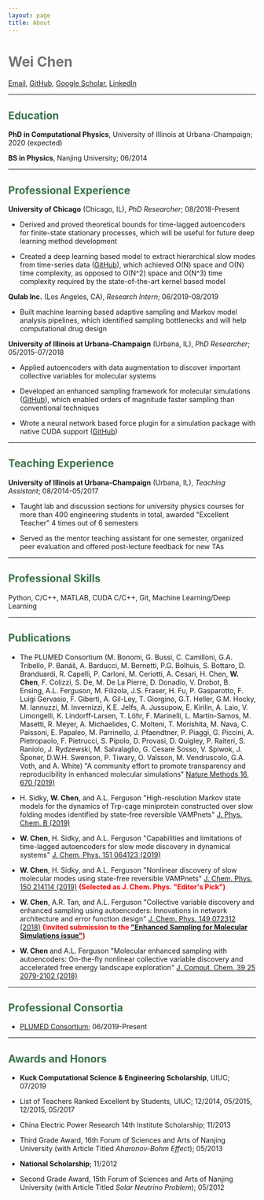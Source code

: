 ```yaml
---
layout: page
title: About
---
```


<span style="color: #757575">Wei Chen</span>
============

[Email](mailto:weichen9@illinois.edu), [GitHub](https://github.com/weiHelloWorld), [Google Scholar](https://scholar.google.com/citations?user=L9tBHCUAAAAJ&hl=en), [LinkedIn](https://www.linkedin.com/in/wei-chen-41211a8a/)

--------

## <span style="color: #397249">Education</span>


**PhD in Computational Physics**, University of Illinois at Urbana-Champaign; 2020 (expected)

**BS in Physics**, Nanjing University; 06/2014

--------
## <span style="color: #397249">Professional Experience</span>

**University of Chicago** (Chicago, IL), *PhD Researcher*; 08/2018-Present

- Derived and proved theoretical bounds for time-lagged autoencoders for finite-state stationary processes, which will be useful for future deep learning method development

- Created a deep learning based model to extract hierarchical slow modes from time-series data ([GitHub](https://github.com/hsidky/srv)), which achieved O(N) space and O(N) time complexity, as opposed to O(N^2) space and O(N^3) time complexity required by the state-of-the-art kernel based model

**Qulab Inc.** (Los Angeles, CA), *Research Intern*; 06/2019-08/2019

- Built machine learning based adaptive sampling and Markov model analysis pipelines, which identified sampling bottlenecks and will help computational drug design

**University of Illinois at Urbana-Champaign** (Urbana, IL), *PhD Researcher*; 05/2015-07/2018

- Applied autoencoders with data augmentation to discover important collective variables for molecular systems

- Developed an enhanced sampling framework for molecular simulations ([GitHub](https://github.com/weiHelloWorld/accelerated_sampling_with_autoencoder)), which enabled orders of magnitude faster sampling than conventional techniques

- Wrote a neural network based force plugin for a simulation package with native CUDA support ([GitHub](https://github.com/weiHelloWorld/ANN_Force))

--------
## <span style="color: #397249">Teaching Experience</span>

**University of Illinois at Urbana-Champaign** (Urbana, IL), *Teaching Assistant*; 08/2014-05/2017

- Taught lab and discussion sections for university physics courses for more than 400 engineering students in total, awarded "Excellent Teacher" 4 times out of 6 semesters

- Served as the mentor teaching assistant for one semester, organized peer evaluation and offered post-lecture feedback for new TAs

--------
## <span style="color: #397249">Professional Skills</span>

Python, C/C++, MATLAB, CUDA C/C++, Git, Machine Learning/Deep Learning

--------
## <span style="color: #397249">Publications </span>

- The PLUMED Consortium (M. Bonomi, G. Bussi, C. Camilloni, G.A. Tribello, P. Banáš, A. Barducci, M. Bernetti, P.G. Bolhuis, S. Bottaro, D. Branduardi, R. Capelli, P. Carloni, M. Ceriotti, A. Cesari, H. Chen, **W. Chen**, F. Colizzi, S. De, M. De La Pierre, D. Donadio, V. Drobot, B. Ensing, A.L. Ferguson, M. Filizola, J.S. Fraser, H. Fu, P. Gasparotto, F. Luigi Gervasio, F. Giberti, A. Gil-Ley, T. Giorgino, G.T. Heller, G.M. Hocky, M. Iannuzzi, M. Invernizzi, K.E. Jelfs, A. Jussupow, E. Kirilin, A. Laio, V. Limongelli, K. Lindorff-Larsen, T. Löhr, F. Marinelli, L. Martin-Samos, M. Masetti, R. Meyer, A. Michaelides, C. Molteni, T. Morishita, M. Nava, C. Paissoni, E. Papaleo, M. Parrinello, J. Pfaendtner, P. Piaggi, G. Piccini, A. Pietropaolo, F. Pietrucci, S. Pipolo, D. Provasi, D. Quigley, P. Raiteri, S. Raniolo, J. Rydzewski, M. Salvalaglio, G. Cesare Sosso, V. Spiwok, J. Šponer, D.W.H. Swenson, P. Tiwary, O. Valsson, M. Vendruscolo, G.A. Voth, and A. White) "A community effort to promote transparency and reproducibility in enhanced molecular simulations" [Nature Methods 16, 670 (2019)](https://www.nature.com/articles/s41592-019-0506-8)

- H. Sidky, **W. Chen**, and A.L. Ferguson "High-resolution Markov state models for the dynamics of Trp-cage miniprotein constructed over slow folding modes identified by state-free reversible VAMPnets" [J. Phys. Chem. B (2019)](https://pubs.acs.org/doi/10.1021/acs.jpcb.9b05578)

- **W. Chen**, H. Sidky, and A.L. Ferguson "Capabilities and limitations of time-lagged autoencoders for slow mode discovery in dynamical systems" [J. Chem. Phys. 151 064123 (2019)](https://aip.scitation.org/doi/10.1063/1.5112048)

- **W. Chen**, H. Sidky, and A.L. Ferguson "Nonlinear discovery of slow molecular modes using state-free reversible VAMPnets" [J. Chem. Phys. 150 214114 (2019)](https://doi.org/10.1063/1.5092521) **<span style="color: red">(Selected as J. Chem. Phys. "Editor's Pick")</span>**

- **W. Chen**, A.R. Tan, and A.L. Ferguson "Collective variable discovery and enhanced sampling using autoencoders: Innovations in network architecture and error function design" [J. Chem. Phys. 149 072312 (2018)](https://doi.org/10.1063/1.5023804) **<span style="color: red">(Invited submission to the ["Enhanced Sampling for Molecular Simulations issue"](https://aip.scitation.org/toc/jcp/149/7))</span>**

- **W. Chen** and A.L. Ferguson "Molecular enhanced sampling with autoencoders: On-the-fly nonlinear collective variable discovery and accelerated free energy landscape exploration" [J. Comput. Chem. 39 25 2079-2102 (2018)](https://doi.org/10.1002/jcc.25520)


--------

## <span style="color: #397249">Professional Consortia </span>

- [PLUMED Consortium](https://www.plumed-nest.org/consortium.html); 06/2019-Present

--------

## <span style="color: #397249">Awards and Honors </span>

- **Kuck Computational Science & Engineering Scholarship**, UIUC; 07/2019

- List of Teachers Ranked Excellent by Students, UIUC; 12/2014, 05/2015, 12/2015, 05/2017

- China Electric Power Research 14th Institute Scholarship; 11/2013
	
- Third Grade Award, 16th Forum of Sciences and Arts of Nanjing University (with Article Titled *Aharonov-Bohm Effect*); 05/2013

- **National Scholarship**; 11/2012

- Second Grade Award, 15th Forum of Sciences and Arts of Nanjing University (with Article Titled *Solar Neutrino Problem*); 05/2012
